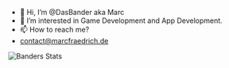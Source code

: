 - 👋 Hi, I’m @DasBander aka Marc
- 👀 I’m interested in Game Development and App Development.
- 📫 How to reach me? 
-  contact@marcfraedrich.de


![Banders Stats](https://github-readme-stats.vercel.app/api?username=DasBander)


